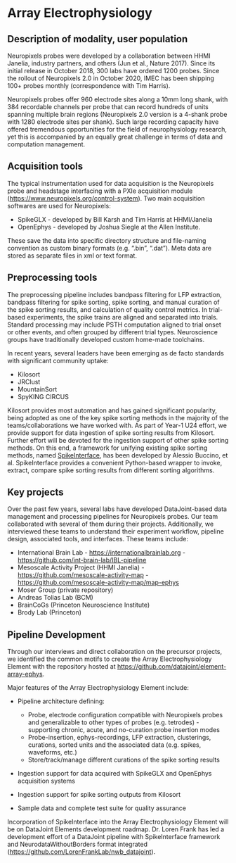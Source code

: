 # Array Electrophysiology
## Description of modality, user population 

Neuropixels probes were developed by a collaboration between HHMI Janelia, industry partners, and others (Jun et al., Nature 2017). 
Since its initial release in October 2018, 300 labs have ordered 1200 probes. 
Since the rollout of Neuropixels 2.0 in October 2020, IMEC has been shipping 100+ probes monthly (correspondence with Tim Harris). 

Neuropixels probes offer 960 electrode sites along a 10mm long shank, 
with 384 recordable channels per probe that can record hundreds of units spanning multiple brain regions 
(Neuropixels 2.0 version is a 4-shank probe with 1280 electrode sites per shank). 
Such large recording capacity have offered tremendous opportunities for the field of neurophysiology research, 
yet this is accompanied by an equally great challenge in terms of data and computation management.

## Acquisition tools
The typical instrumentation used for data acquisition is the Neuropixels probe and headstage interfacing with a PXIe acquisition module (https://www.neuropixels.org/control-system).
Two main acquisition softwares are used for Neuropixels:

+ SpikeGLX - developed by Bill Karsh and Tim Harris at HHMI/Janelia
+ OpenEphys - developed by Joshua Siegle at the Allen Institute.

These save the data into specific directory structure and file-naming convention as custom binary formats (e.g. “.bin”, “.dat”). Meta data are stored as separate files in xml or text format.

## Preprocessing tools
The preprocessing pipeline includes bandpass filtering for LFP extraction, bandpass filtering for spike sorting,  spike sorting, and manual curation of the spike sorting results, and calculation of quality control metrics. In trial-based experiments, the spike trains are aligned and separated into trials. Standard processing may include PSTH computation aligned to trial onset or other events, and often grouped by different trial types. 
Neuroscience groups have traditionally developed custom home-made toolchains. 

In recent years, several leaders have been emerging as de facto standards with significant community uptake: 

+ Kilosort
+ JRClust
+ MountainSort
+ SpyKING CIRCUS

Kilosort provides most automation and has gained significant popularity, being adopted as one of the key spike sorting methods in the majority of the teams/collaborations we have worked with. As part of Year-1 U24 effort, we provide support for data ingestion of spike sorting results from Kilosort.
Further effort will be devoted for the ingestion support of other spike sorting methods. 
On this end, a framework for unifying existing spike sorting methods, 
named [SpikeInterface](https://github.com/SpikeInterface/spikeinterface), 
has been developed by Alessio Buccino, et al. 
SpikeInterface provides a convenient Python-based wrapper to invoke, extract, compare spike sorting results from different sorting algorithms.

## Key projects

Over the past few years, several labs have developed DataJoint-based data management and processing pipelines for Neuropixels probes. 
Our team collaborated with several of them during their projects. 
Additionally, we interviewed these teams to understand their experiment workflow, pipeline design, associated tools, and interfaces. 
These teams include:

+ International Brain Lab - https://internationalbrainlab.org - https://github.com/int-brain-lab/IBL-pipeline
+ Mesoscale Activity Project (HHMI Janelia) - https://github.com/mesoscale-activity-map - https://github.com/mesoscale-activity-map/map-ephys 
+ Moser Group (private repository)
+ Andreas Tolias Lab (BCM)
+ BrainCoGs (Princeton Neuroscience Institute)
+ Brody Lab (Princeton)

## Pipeline Development
Through our interviews and direct collaboration on the precursor projects,
 we identified the common motifs to create the Array Electrophysiology Element with the repository hosted at https://github.com/datajoint/element-array-ephys.

Major features of the Array Electrophysiology Element include:

+ Pipeline architecture defining:

   + Probe, electrode configuration compatible with Neuropixels probes and generalizable to other types of probes (e.g. tetrodes) - supporting chronic, acute, and no-curation probe insertion modes
   + Probe-insertion, ephys-recordings, LFP extraction, clusterings, curations, sorted units and the associated data (e.g. spikes, waveforms, etc.)
   + Store/track/manage different curations of the spike sorting results

+ Ingestion support for data acquired with SpikeGLX and OpenEphys acquisition systems
+ Ingestion support for spike sorting outputs from Kilosort
+ Sample data and complete test suite for quality assurance

Incorporation of SpikeInterface into the Array Electrophysiology Element will be on DataJoint Elements development roadmap. 
Dr. Loren Frank has led a development effort of a DataJoint pipeline with SpikeInterface framework and NeurodataWithoutBorders format integrated (https://github.com/LorenFrankLab/nwb_datajoint).